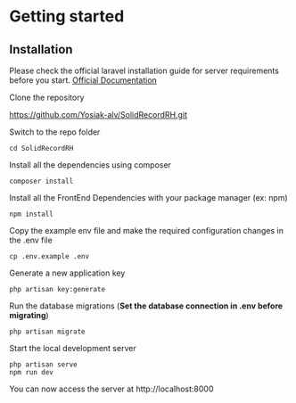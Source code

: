 
# Getting started

## Installation

Please check the official laravel installation guide for server requirements before you start. [Official Documentation](https://laravel.com/docs/5.4/installation#installation)

Clone the repository

   https://github.com/Yosiak-alv/SolidRecordRH.git

Switch to the repo folder

    cd SolidRecordRH

Install all the dependencies using composer

    composer install

Install all the FrontEnd Dependencies with your package manager (ex: npm)

    npm install

Copy the example env file and make the required configuration changes in the .env file

    cp .env.example .env

Generate a new application key

    php artisan key:generate

Run the database migrations (**Set the database connection in .env before migrating**)

    php artisan migrate

Start the local development server

    php artisan serve
    npm run dev

You can now access the server at http://localhost:8000
